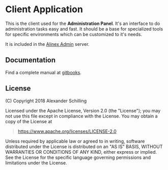 # Client Application

This is the client used for the __Administration Panel__. It's an interface to do administration tasks easy and fast. It should be a base for specialized tools for specific environments which can be customized to it's needs.

It is included in the [Alinex Admin](https://github.com/alinex/node-admin) server.

## Documentation

Find a complete manual at [gitbooks](https://alinex.gitbooks.io/administration-panel/content/).

## License

(C) Copyright 2018 Alexander Schilling

Licensed under the Apache License, Version 2.0 (the "License");
you may not use this file except in compliance with the License.
You may obtain a copy of the License at

>  <https://www.apache.org/licenses/LICENSE-2.0>

Unless required by applicable law or agreed to in writing, software
distributed under the License is distributed on an "AS IS" BASIS,
WITHOUT WARRANTIES OR CONDITIONS OF ANY KIND, either express or implied.
See the License for the specific language governing permissions and
limitations under the License.
